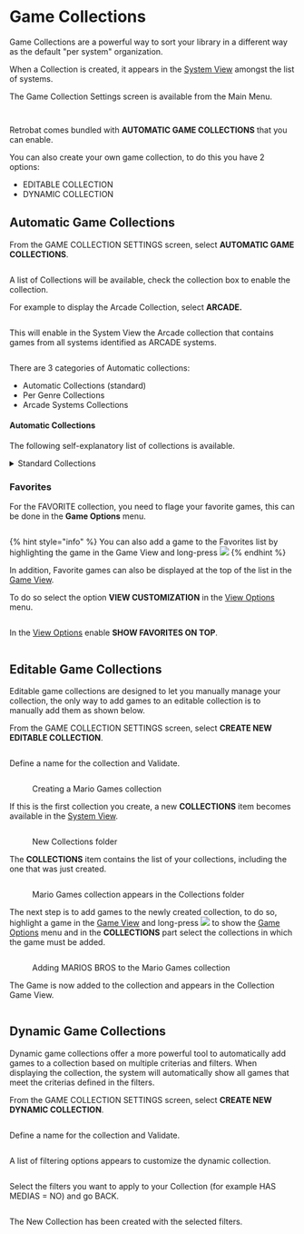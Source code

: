 # Game Collections

Game Collections are a powerful way to sort your library in a different way as the default "per system" organization.

When a Collection is created, it appears in the [System View](../navigation/system-view-and-game-view.md) amongst the list of systems.

The Game Collection Settings screen is available from the Main Menu.

<div align="left">

<figure><img src="https://i.imgur.com/G4a0cSG.png" alt=""><figcaption></figcaption></figure>

</div>

<div align="left">

<figure><img src="https://i.imgur.com/g1KYolO.png" alt=""><figcaption></figcaption></figure>

</div>

Retrobat comes bundled with **AUTOMATIC GAME COLLECTIONS** that you can enable.

You can also create your own game collection, to do this you have 2 options:

* EDITABLE COLLECTION
* DYNAMIC COLLECTION

## Automatic Game Collections

From the GAME COLLECTION SETTINGS screen, select **AUTOMATIC GAME COLLECTIONS**.

<div align="left">

<figure><img src="https://i.imgur.com/gEMVjov.png" alt=""><figcaption></figcaption></figure>

</div>

A list of Collections will be available, check the collection box to enable the collection.

For example to display the Arcade Collection, select **ARCADE.**

<div align="left">

<figure><img src="https://i.imgur.com/OIpc3Qc.png" alt=""><figcaption></figcaption></figure>

</div>

This will enable in the System View the Arcade collection that contains games from all systems identified as ARCADE systems.

<div align="left">

<figure><img src="https://i.imgur.com/p4HVA3y.png" alt=""><figcaption></figcaption></figure>

</div>

There are 3 categories of Automatic collections:

* Automatic Collections (standard)
* Per Genre Collections
* Arcade Systems Collections

#### Automatic Collections

The following self-explanatory list of collections is available.

<details>

<summary>Standard Collections</summary>

ALL GAMES

LAST PLAYED

FAVORITES

2 PLAYERS

4 PLAYERS

NEVER PLAYED

RETROACHIEVEMENTS

ARCADE

VERTICAL GAMES

LIGHTGUN GAMES

</details>

### Favorites

For the FAVORITE collection, you need to flage your favorite games, this can be done in the **Game Options** menu.

<div align="left">

<figure><img src="https://i.imgur.com/SDH2wuU.png" alt=""><figcaption></figcaption></figure>

</div>

{% hint style="info" %}
You can also add a game to the Favorites list by highlighting the game in the Game View and long-press ![](<../.gitbook/assets/image (3) (1) (2).png>)
{% endhint %}

In addition, Favorite games can also be displayed at the top of the list in the [Game View](../navigation/system-view-and-game-view.md).

To do so select the option **VIEW CUSTOMIZATION** in the [View Options](../navigation/view-options.md) menu.

<div align="left">

<figure><img src="https://i.imgur.com/H2HTamx.png" alt=""><figcaption></figcaption></figure>

</div>

In the [View Options](../navigation/view-options.md) enable **SHOW FAVORITES ON TOP**.

<div align="left">

<figure><img src="https://i.imgur.com/3FsvoDa.png" alt=""><figcaption></figcaption></figure>

</div>

## Editable Game Collections

Editable game collections are designed to let you manually manage your collection, the only way to add games to an editable collection is to manually add them as shown below.



From the GAME COLLECTION SETTINGS screen, select **CREATE NEW EDITABLE COLLECTION**.

<div align="left">

<figure><img src="https://i.imgur.com/EMAdRtw.png" alt=""><figcaption></figcaption></figure>

</div>

Define a name for the collection and Validate.

<div align="left">

<figure><img src="https://i.imgur.com/U6FOSuN.png" alt=""><figcaption><p>Creating a Mario Games collection</p></figcaption></figure>

</div>

If this is the first collection you create, a new **COLLECTIONS** item becomes available in the [System View](../navigation/system-view-and-game-view.md).

<div align="left">

<figure><img src="https://i.imgur.com/Lz8ECAc.png" alt=""><figcaption><p>New Collections folder</p></figcaption></figure>

</div>

The **COLLECTIONS** item contains the list of your collections, including the one that was just created.

<div align="left">

<figure><img src="https://i.imgur.com/AWmu3sN.png" alt=""><figcaption><p>Mario Games collection appears in the Collections folder</p></figcaption></figure>

</div>

The next step is to add games to the newly created collection, to do so, highlight a game in the [Game View](../navigation/system-view-and-game-view.md) and long-press ![](<../.gitbook/assets/image (1) (2) (1).png>) to show the [Game Options](../navigation/game-options.md) menu and in the **COLLECTIONS** part select the collections in which the game must be added.

<div align="left">

<figure><img src="https://i.imgur.com/YNiR0a2.png" alt=""><figcaption><p>Adding MARIOS BROS to the Mario Games collection</p></figcaption></figure>

</div>

The Game is now added to the collection and appears in the Collection Game View.

<div align="left">

<figure><img src="https://i.imgur.com/I4Rv2Fi.png" alt=""><figcaption></figcaption></figure>

</div>

## Dynamic Game Collections

Dynamic game collections offer a more powerful tool to automatically add games to a collection based on multiple criterias and filters. When displaying the collection, the system will automatically show all games that meet the criterias defined in the filters.



From the GAME COLLECTION SETTINGS screen, select **CREATE NEW DYNAMIC COLLECTION**.

<div align="left">

<figure><img src="https://i.imgur.com/EMAdRtw.png" alt=""><figcaption></figcaption></figure>

</div>

Define a name for the collection and Validate.

<div align="left">

<figure><img src="https://i.imgur.com/Jh64hK2.png" alt=""><figcaption></figcaption></figure>

</div>

A list of filtering options appears to customize the dynamic collection.

<div align="left">

<figure><img src="https://i.imgur.com/BSdAkxP.png" alt=""><figcaption></figcaption></figure>

</div>

Select the filters you want to apply to your Collection (for example HAS MEDIAS = NO) and go BACK.

<div align="left">

<figure><img src="https://i.imgur.com/YPKJwCn.png" alt=""><figcaption></figcaption></figure>

</div>

The New Collection has been created with the selected filters.

<div align="left">

<figure><img src="https://i.imgur.com/2B5T6Oe.png" alt=""><figcaption></figcaption></figure>

</div>
